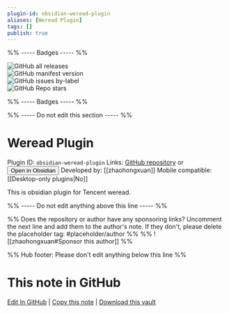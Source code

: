 ```yaml
---
plugin-id: obsidian-weread-plugin
aliases: [Weread Plugin]
tags: []
publish: true
---
```


%% ----- Badges ----- %%

![GitHub all releases](https://img.shields.io/github/downloads/zhaohongxuan/obsidian-weread-plugin/total?color=573E7A&logo=github&style=for-the-badge)  
![GitHub manifest version](https://img.shields.io/github/manifest-json/v/zhaohongxuan/obsidian-weread-plugin?color=573E7A&logo=github&style=for-the-badge)  
![GitHub issues by-label](https://img.shields.io/github/issues/zhaohongxuan/obsidian-weread-plugin/help%20wanted?color=573E7A&logo=github&style=for-the-badge)  
![GitHub Repo stars](https://img.shields.io/github/stars/zhaohongxuan/obsidian-weread-plugin?color=573E7A&logo=github&style=for-the-badge)

%% ----- Badges ----- %%

%% ----- Do not edit this section ----- %%

# Weread Plugin

Plugin ID: `obsidian-weread-plugin`
Links: [GitHub repository](https://github.com/zhaohongxuan/obsidian-weread-plugin) or [<button id=HH>Open in Obsidian</button>](obsidian://show-plugin?id=obsidian-weread-plugin)
Developed by: [[zhaohongxuan]]
Mobile compatible: [[Desktop-only plugins|No]]

This is obsidian plugin for Tencent weread.

%% ----- Do not edit anything above this line ----- %%

%% Does the repository or author have any sponsoring links? Uncomment the next line and add them to the author's note. If they don't, please delete the placeholder tag: #placeholder/author %%
%% ![[zhaohongxuan#Sponsor this author]] %%

%% Hub footer: Please don't edit anything below this line %%

# This note in GitHub

<span class="git-footer">[Edit In GitHub](https://github.dev/obsidian-community/obsidian-hub/blob/main/02%20-%20Community%20Expansions/02.05%20All%20Community%20Expansions/Plugins/obsidian-weread-plugin.md "git-hub-edit-note") | [Copy this note](https://raw.githubusercontent.com/obsidian-community/obsidian-hub/main/02%20-%20Community%20Expansions/02.05%20All%20Community%20Expansions/Plugins/obsidian-weread-plugin.md "git-hub-copy-note") | [Download this vault](https://github.com/obsidian-community/obsidian-hub/archive/refs/heads/main.zip "git-hub-download-vault") </span>
